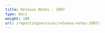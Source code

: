 ```yaml
---
title: Release Notes - 2007
type: docs
weight: 100
url: /reportingservices/release-notes-2007/
---
```



